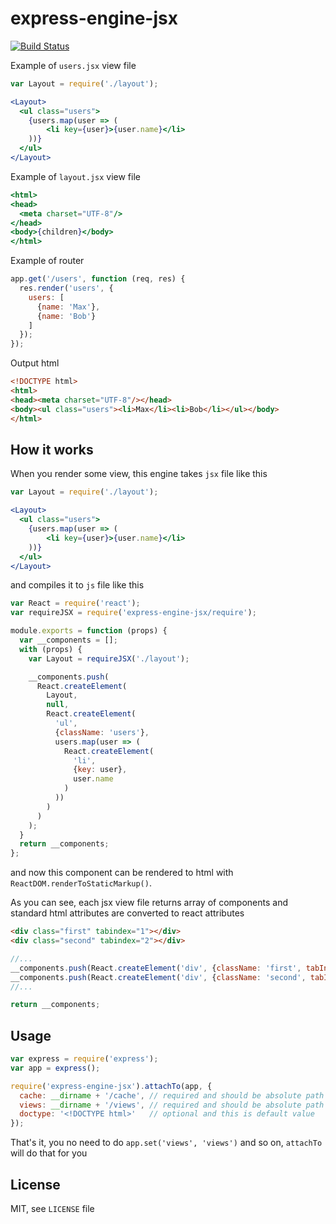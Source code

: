 # express-engine-jsx

[![Build Status](https://travis-ci.org/redexp/express-engine-jsx.svg?branch=master)](https://travis-ci.org/redexp/express-engine-jsx)

Example of `users.jsx` view file
```jsx harmony
var Layout = require('./layout');

<Layout>
  <ul class="users">
    {users.map(user => (
    	<li key={user}>{user.name}</li>
    ))}
  </ul>
</Layout>
```

Example of `layout.jsx` view file
```jsx harmony
<html>
<head>
  <meta charset="UTF-8"/>
</head>
<body>{children}</body>
</html>
```

Example of router
```javascript
app.get('/users', function (req, res) {
  res.render('users', {
    users: [
      {name: 'Max'},
      {name: 'Bob'}
    ]
  });
});
```

Output html
```html
<!DOCTYPE html>
<html>
<head><meta charset="UTF-8"/></head>
<body><ul class="users"><li>Max</li><li>Bob</li></ul></body>
</html>
```

## How it works

When you render some view, this engine takes `jsx` file like this
```jsx harmony
var Layout = require('./layout');

<Layout>
  <ul class="users">
    {users.map(user => (
    	<li key={user}>{user.name}</li>
    ))}
  </ul>
</Layout>
```

and compiles it to `js` file like this
```javascript
var React = require('react');
var requireJSX = require('express-engine-jsx/require');

module.exports = function (props) {
  var __components = [];
  with (props) {
    var Layout = requireJSX('./layout');

    __components.push(
      React.createElement(
      	Layout, 
      	null,
      	React.createElement(
      	  'ul',
      	  {className: 'users'},
      	  users.map(user => (
            React.createElement(
              'li',
              {key: user},
              user.name
            )
          ))
      	)
      )
    );
  }
  return __components;
};
```

and now this component can be rendered to html with `ReactDOM.renderToStaticMarkup()`.

As you can see, each jsx view file returns array of components and standard html attributes are converted to react attributes
```html
<div class="first" tabindex="1"></div>
<div class="second" tabindex="2"></div>
```

```javascript
//...
__components.push(React.createElement('div', {className: 'first', tabIndex: '1'}));
__components.push(React.createElement('div', {className: 'second', tabIndex: '2'}));
//...

return __components;
```

## Usage

```javascript
var express = require('express');
var app = express();

require('express-engine-jsx').attachTo(app, {
  cache: __dirname + '/cache', // required and should be absolute path to cache dir for compiled js files
  views: __dirname + '/views', // required and should be absolute path to views dir with jsx files
  doctype: '<!DOCTYPE html>'   // optional and this is default value
});
```

That's it, you no need to do `app.set('views', 'views')` and so on, `attachTo` will do that for you

## License

MIT, see `LICENSE` file